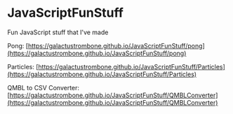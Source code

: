 # JavaScriptFunStuff
Fun JavaScript stuff that I've made

Pong: [https://galactustrombone.github.io/JavaScriptFunStuff/pong](https://galactustrombone.github.io/JavaScriptFunStuff/pong)

Particles: [https://galactustrombone.github.io/JavaScriptFunStuff/Particles](https://galactustrombone.github.io/JavaScriptFunStuff/Particles)

QMBL to CSV Converter: [https://galactustrombone.github.io/JavaScriptFunStuff/QMBLConverter](https://galactustrombone.github.io/JavaScriptFunStuff/QMBLConverter)